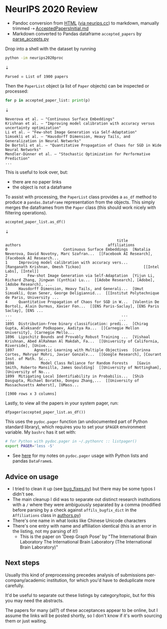 # NeurIPS 2020 Review

- Pandoc conversion from [HTML](neurips2020proc/data/AcceptedPapersInitial.html) ([via neurips.cc](https://neurips.cc/Conferences/2020/AcceptedPapersInitial))
  to markdown, manually trimmed ⇢ [AcceptedPapersInitial.md](neurips2020proc/data/AcceptedPapersInitial.md)
- Markdown converted to Pandas dataframe `accepted_papers` by [parse_accepts.py](neurips2020proc/src/parse_accepts.py)

Drop into a shell with the dataset by running

```sh
python -im neurips2020proc
```
⇣
```STDOUT
Parsed ⠶ List of 1900 papers                                                                                         
```

Then the `PaperList` object (a list of `Paper` objects) can be inspected or processed:

```py
for p in accepted_paper_list: print(p)
```
⇣
```STDOUT
Neverova et al. — "Continuous Surface Embeddings"
Krishnan et al. — "Improving model calibration with accuracy versus uncertainty optimization"
Li et al. — "Few-shot Image Generation via Self-Adaptation"
Simsekli et al. — "Hausdorff Dimension, Heavy Tails, and Generalization in Neural Networks"
De Bortoli et al. — "Quantitative Propagation of Chaos for SGD in Wide Neural Networks"
Mendler-Dünner et al. — "Stochastic Optimization for Performative Prediction"
...
```

This is useful to look over, but:

- there are no paper links
- the object is not a dataframe

To assist with processing, the `PaperList` class provides a `as_df` method to produce a
`pandas.DataFrame` representation from the objects. This simply merges the dataframes
from the `Paper` class (this should work nicely with filtering operations).

```py
accepted_paper_list.as_df()
```
⇣
```STDOUT
                                                  title                                            authors                                       affiliations
0                         Continuous Surface Embeddings  [Natalia Neverova, David Novotny, Marc Szafran...  [[Facebook AI Research], [Facebook AI Research...
1     Improving model calibration with accuracy vers...                 [Ranganath Krishnan, Omesh Tickoo]                            [[Intel Labs], [Intel]]
2         Few-shot Image Generation via Self-Adaptation  [Yijun Li, Richard Zhang, Jingwan (Cynthia) Lu...  [[Adobe Research], [Adobe], [Adobe Research], ...
3     Hausdorff Dimension, Heavy Tails, and Generali...  [Umut Simsekli, Ozan Sener, George Deligiannid...  [[Institut Polytechnique de Paris, University ...
4     Quantitative Propagation of Chaos for SGD in W...  [Valentin De Bortoli, Alain Durmus, Xavier Fon...  [[ENS Paris-Saclay], [ENS Paris Saclay], [ENS ...
...                                                 ...                                                ...                                                ...
1895  Distribution-free binary classification: predi...  [Chirag Gupta, Aleksandr Podkopaev, Aaditya Ra...  [[Carnegie Mellon University], [Carnegie Mello...
1896  Lipschitz Bounds and Provably Robust Training ...  [Vishaal Krishnan, Abed AlRahman Al Makdah, Fa...  [[University of California, Riverside], [Unive...
1897         Agnostic Learning with Multiple Objectives  [Corinna Cortes, Mehryar Mohri, Javier Gonzalv...  [[Google Research], [Courant Inst. of Math. Sc...
1898            Model Class Reliance for Random Forests    [Gavin Smith, Roberto Mansilla, James Goulding]  [[University of Nottingham], [University of No...
1899  Mitigating Local Identifiability in Probabilis...  [Shib Dasgupta, Michael Boratko, Dongxu Zhang,...  [[University of Massachusetts Amherst], [UMass...

[1900 rows x 3 columns]
```

Lastly, to view all the papers in your system pager, run:

```py
dfpager(accepted_paper_list.as_df())
```

This uses the `pydoc.pager` function (an undocumented part of Python standard library), which requires you
to set your `$PAGER` environment variable. My `bashrc` has it set with:

```sh
# for Python with pydoc.pager in ~/.pythonrc :: listpager()
export PAGER='less -S'
```

- See [here](https://github.com/lmmx/devnotes/wiki/Tabulated-pager-cheat-sheet-and-paging-lists-and-Pandas-DataFrames-with-pydoc's-pager)
  for my notes on `pydoc.pager` usage with Python lists and pandas `DataFrame`s.

## Advice on usage

- I tried to clean it up (see [bug_fixes.py](neurips2020proc/src/structure/bug_fixes.py))
  but there may be some typos I didn't see.
- The main cleanup I did was to separate out distinct research institutions with a `/`
  where they were ambiguously separated by a comma (modified before parsing by a check
  against `affils_bugfix_dict` in the `Affiliations` class in
  [authors.py](neurips2020proc/src/structure/authors.py))
- There's one name in what looks like Chinese Unicode characters
- There's one entry with name and affiliation identical (this is an error in the listing,
  not my parsing of it!)
  - This is the paper on 'Deep Graph Pose' by "The International Brain Laboratory The
    International Brain Laboratory (The International Brain Laboratory)"

## Next steps

Usually this kind of preprocessing precedes analysis of submissions per-company/academic institution,
for which you'd have to deduplicate more carefully.

It'd be useful to separate out these listings by category/topic, but for this
you may need the abstracts.

The papers for many (all?) of these acceptances appear to be online, but I assume
the links will be posted shortly, so I don't know if it's worth sourcing them or
just waiting.
